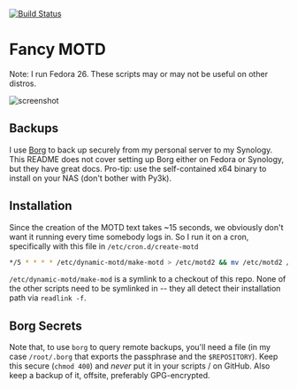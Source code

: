 [![Build Status](https://travis-ci.org/sectioneight/motd-scripts.svg?branch=master)](https://travis-ci.org/sectioneight/motd-scripts)

# Fancy MOTD

Note: I run Fedora 26. These scripts may or may not be useful on other distros.

![screenshot](https://raw.githubusercontent.com/sectioneight/motd-scripts/screenshots/img/motd.png)

## Backups

I use [Borg] to back up securely from my personal server to my Synology. This
README does not cover setting up Borg either on Fedora or Synology, but they
have great docs. Pro-tip: use the self-contained x64 binary to install on your
NAS (don't bother with Py3k).

[Borg]: https://borgbackup.readthedocs.io/en/stable/

## Installation

Since the creation of the MOTD text takes ~15 seconds, we obviously don't want
it running every time somebody logs in. So I run it on a cron, specifically with
this file in `/etc/cron.d/create-motd`

```bash
*/5 * * * * /etc/dynamic-motd/make-motd > /etc/motd2 && mv /etc/motd2 /etc/motd
```

`/etc/dynamic-motd/make-mod` is a symlink to a checkout of this repo. None of
the other scripts need to be symlinked in -- they all detect their installation
path via `readlink -f`.

## Borg Secrets

Note that, to use `borg` to query remote backups, you'll need a file (in my
case `/root/.borg` that exports the passphrase and the `$REPOSITORY`). Keep
this secure (`chmod 400`) and *never* put it in your scripts / on GitHub. Also
keep a backup of it, offsite, preferably GPG-encrypted.
